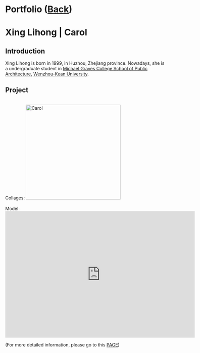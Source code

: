# Portfolio ([Back](https://steenblikrs.github.io/2021-Spring-Studio/students/Carol/index))

# Xing Lihong | Carol

## Introduction
 Xing Lihong is born in 1999, in Huzhou, Zhejiang province. Nowadays, she is a undergraduate student in [Michael Graves College School of Public Architecture](http://design.wku.edu.cn/), [Wenzhou-Kean University](https://wku.edu.cn/). <br/>


## Project
<br>
Collages:
 <img alt="Carol" src="https://github.com/steenblikrs/2021-Spring-Studio/blob/gh-pages/students/Carol/Xing_Lihong_Lecture02.gif?raw=true" width="300">
<br>
<br>
Model:
<iframe width="600" height="400" allowfullscreen style="border-style:none;" src="https://cdn.pannellum.org/2.5/pannellum.htm#panorama=https%3A//xinglihongcarol.github.io/Portfolio/Image/Panorama_City_2021-04-16-17-44-41.jpg"></iframe>

(For more detailed information, please go to this [PAGE](https://lihongx.wixsite.com/my-site-6))
